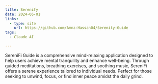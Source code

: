 ```yaml
---
title: Serenify
date: 2024-06-01
links:
  - type: site
    url: https://github.com/Amna-Hassan04/Serenity-Guide
tags:
  - Claude AI

---
```


SereniFi Guide is a comprehensive mind-relaxing application designed to help users achieve mental tranquility and enhance well-being. Through guided meditations, breathing exercises, and soothing music, SereniFi offers a serene experience tailored to individual needs. Perfect for those seeking to unwind, focus, or find inner peace amidst the daily grind.
<!--more-->
